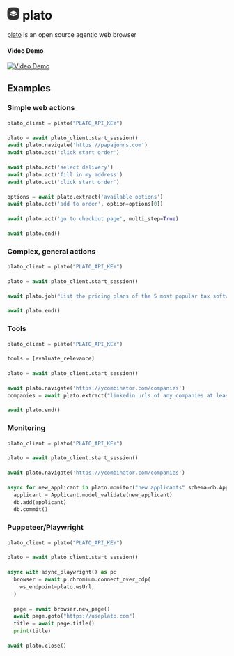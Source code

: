 <h1>
  <img src="./frontend/public/icon.png" with="28" height="28" style="margin: auto;">
  plato
</h1>
<p><a href="https://plato.so">plato</a> is an open source agentic web browser</p>


#### Video Demo
[![Video Demo](https://img.youtube.com/vi/uA40RLLkx7A/0.jpg)](https://www.youtube.com/watch?v=uA40RLLkx7A)


## Examples

### Simple web actions
```python
plato_client = plato("PLATO_API_KEY")

plato = await plato_client.start_session()
await plato.navigate('https://papajohns.com')
await plato.act('click start order')

await plato.act('select delivery')
await plato.act('fill in my address')
await plato.act('click start order')

options = await plato.extract('available options')
await plato.act('add to order', option=options[0])

await plato.act('go to checkout page', multi_step=True)

await plato.end()
```

### Complex, general actions
```python
plato_client = plato("PLATO_API_KEY")

plato = await plato_client.start_session()

await plato.job("List the pricing plans of the 5 most popular tax software products")

await plato.end()
```

### Tools
```python
plato_client = plato("PLATO_API_KEY")

tools = [evaluate_relevance]

plato = await plato_client.start_session()

await plato.navigate('https://ycombinator.com/companies')
companies = await plato.extract("linkedin urls of any companies at least 80% relevant")

await plato.end()
```

### Monitoring
```python
plato_client = plato("PLATO_API_KEY")

plato = await plato_client.start_session()

await plato.navigate('https://ycombinator.com/companies')

async for new_applicant in plato.monitor("new applicants" schema=db.Applicant):
  applicant = Applicant.model_validate(new_applicant)
  db.add(applicant)
  db.commit()

```


### Puppeteer/Playwright
```python
plato_client = plato("PLATO_API_KEY")

plato = await plato_client.start_session()

async with async_playwright() as p:
  browser = await p.chromium.connect_over_cdp(
    ws_endpoint=plato.wsUrl,
  )

  page = await browser.new_page()
  await page.goto("https://useplato.com")
  title = await page.title()
  print(title)

await plato.close()


```
